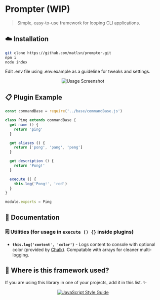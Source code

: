 <!-- Please do not edit this file. Edit the `blah` field in the `package.json` instead. If in doubt, open an issue. -->


# Prompter (WIP)

> Simple, easy-to-use framework for looping CLI applications.

## :cloud: Installation

```sh
git clone https://github.com/matlsn/prompter.git
npm i
node index
```

Edit .env file using .env.example as a guideline for tweaks and settings.

<p align="center">
  <img alt="Usage Screenshot" src="https://i.imgur.com/EzBl7eU.png" />
</p>


## :clipboard: Plugin Example

```js
const commandBase = require('../base/commandBase.js')

class Ping extends commandBase {
  get name () {
    return 'ping'
  }

  get aliases () {
    return ['pong', 'pang', 'peng']
  }

  get description () {
    return 'Pong!'
  }

  execute () {
    this.log('Pong!', 'red')
  }
}

module.exports = Ping
```

## :memo: Documentation

### 🗒️ Utilities (for usage in `execute () {}` inside plugins)

- **`this.log('content', 'color')`** - Logs content to console with optional color (provided by [Chalk](https://www.npmjs.com/package/chalk)). Compatable with arrays for cleaner multi-logging.

## :dizzy: Where is this framework used?

If you are using this library in one of your projects, add it in this list. :sparkles:

<p align="center">
  <a href="https://github.com/standard/standard">
    <img alt="JavaScript Style Guide" src="https://cdn.rawgit.com/standard/standard/master/badge.svg" />
  </a>
</p>
